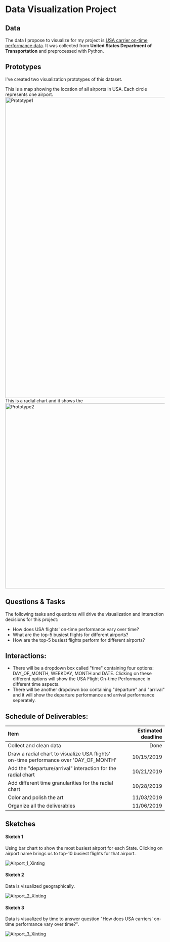 # Data Visualization Project


## Data

The data I propose to visualize for my project is [USA carrier on-time performance data](https://gist.github.com/Echo226/d58e972330148cb6e55c8d4ab2496215). It was collected from **United States Department of Transportation** and preprocessed with Python.



## Prototypes

I've created two visualization prototypes of this dataset.


This is a map showing the location of all airports in USA. Each circle represents one airport.
<img width="949/2" alt="Prototype1" src="https://user-images.githubusercontent.com/44983835/67640227-94360e00-f8cf-11e9-9f3e-b0dc01edc627.png">
This is a radial chart and it shows the 
<img width="584/2" alt="Prototype2" src="https://user-images.githubusercontent.com/44983835/67640233-a021d000-f8cf-11e9-9eb0-a6a7daf31fff.png">



## Questions & Tasks

The following tasks and questions will drive the visualization and interaction decisions for this project:

- How does USA flights' on-time performance vary over time?
- What are the top-5 busiest flights for different airports?
- How are the top-5 busiest flights perform for different airports?


## Interactions:

- There will be a dropdown box called "time" containing four options: DAY_OF_MONTH, WEEKDAY, MONTH and DATE. Clicking on these different options will show the USA Flight On-time Performance in different time aspects.
- There will be another dropdown box containing "departure" and "arrival" and it will show the departure performance and arrival performance seperately.


## Schedule of Deliverables:
| Item                                                                                   | Estimated deadline |
| :------------------------------------------------------------------------------------- | -----------------: |
| Collect and clean data                                                                 | Done               |
| Draw a radial chart to visualize USA flights' on-time performance over 'DAY_OF_MONTH'  | 10/15/2019         |
| Add the "departure/arrival" interaction for the radial chart                           | 10/21/2019         |
| Add different time granularities for the radial chart                                  | 10/28/2019         |
| Color and polish the art                                                               | 11/03/2019         |
| Organize all the deliverables                                                          | 11/06/2019         |


## Sketches

#### Sketch 1

Using bar chart to show the most busiest airport for each State. Clicking on airport name brings us to top-10  busiest flights for that airport.

![Airport_1_Xinting](https://user-images.githubusercontent.com/44983835/65616911-d34c0900-df89-11e9-8efa-417342351361.jpg)



#### Sketch 2

Data is visualized geographically.

![Airport_2_Xinting](https://user-images.githubusercontent.com/44983835/67640146-7f0caf80-f8ce-11e9-95c5-9ab227d537f5.jpg)



#### Sketch 3

Data is visualized by time to answer question "How does USA carriers' on-time performance vary over time?".

![Airport_3_Xinting](https://user-images.githubusercontent.com/44983835/67640148-8f248f00-f8ce-11e9-91f1-0713f254809b.jpg)



